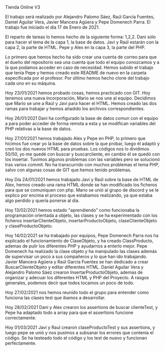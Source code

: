 Tienda Online V3

El trabajo será realizado por Alejandro Palomo Sáez, Raúl García Fuentes, Daniel Aguilar Vera, Javier Mancera Agüera y Pepe Domenech Parra.
El trabajo fue iniciado el día 17 de Enero de 2021.

El reparto de tareas lo hemos hecho de la siguiente forma: 1,2,2. Dani sólo para hacer el tema de la capa 1, la base de datos. Javi y Raúl estarán con la capa 2, la parte de HTML. Pepe y Alex en la capa 3, la parte del PHP.

Lo primero que hemos hecho ha sido crear una cuenta de correo para que el dueño del repositorio sea una cuenta que todo el equipo conozcamos y a la que podamos acceder en caso de necesidad. Hemos subido el trabajo que tenía Pepe y hemos creado este README de nuevo en la carpeta especificada por el profesor. Por último hemos hecho clone del trabajo cada uno en su máquina.

Hoy 23/01/2021 hemos probado cosas, hemos practicado con GIT. Hoy tenemos una nueva incorporación, Mario se nos une al equipo. Decidimos que Mario se une a Raúl y Javi para hacer el HTML. Hemos creado las dos ramas para trabajar y hemos añadido los archivos correspondientes. 

Hoy 26/01/2021 Dani ha configurado la base de datos comun con el equipo a para poder acceder de forma remota a esta y se modifican variables del PHP relativas a la base de datos.

Hoy 27/01/2021 hemos trabajado Alex y Pepe en PHP, lo primero que hicimos fue crear yo la base de datos sobre la que probar, luego él adaptó y creó los dos nuevos HTML para pruebas. Los códigos nos lo dividimos 50/50, yo me quedé con buscar y buscarcliente, en cambio él se quedó con los insertar. Tuvimos algunos problemas con las variables pero se solucionó tras varios commit. No ha transcurrido con muchos problemas el tema PHP, salvo con algunas cosas de GIT que hemos tenido problemas.

Hoy Día 24/01/2021 hemos trabajado Javi y Raúl sobre la base de HTML de Alex, hemos creado una rama HTML donde se han modificado los ficheros para que se comuniquen con php.
Mario se unió al grupo de discord y se le explico por encima el proceso que estabamos realizando, ya que estaba algo perdido y quería ponerse al día.

Hoy 13/02/2021 hemos estado "aprendiendo" como funcionaba la programación orientada a objeto, las clases y se ha experimentado con los ficheros insertarClienteObjeto, insertarProductoObjeto, claseClienteObjeto y claseProductoObjeto.

Hoy 14/02/2021 se ha trabajado por equipos, Pepe Domenech Parra nos ha explicado el funcionamiento de ClaseObjeto, y ha creado ClassProducto, ademas de pulir los diferentes PHP y ayudarnos a enterlo mejor. 
Pepe Domenech ha realizado la clase objeto y ha manipulado las clases además de supervisar un poco a sus compañeros y lo que han ido trabajando.
Javier Mancera Agüera y Raúl García Fuentes se han dedicado a crear BuscarClienteObjeto y editar diferentes HTML. 
Daniel Aguilar Vera y Alejandro Palomo Sáez crearon InsertarProductoObjeto, ademas de organizar y adecuar los diferentes HTML y PHP del Proyecto.
A rasgos generales, podemos decir que todos tocamos un poco de todo. 

Hoy 27/02/2021 nos hemos reunido todo el grupo para entender como funciona las clases test que ibamos a desarrollar.

Hoy 28/02/2021 Dani y Alex crearon  los assertions de buscar  clienteTest, y Pepe ha adaptado todo a array para que el assertions funcione correctamente.

Hoy 01/03/2021 Javi y Raul crearon claseProductoTest y sus assertions, y luego pepe se unió y nos pusimos a subsanar los errores que contenia el código.
Se ha testeado todo el código y los test de nuevo y  funcionan perfectamente.
